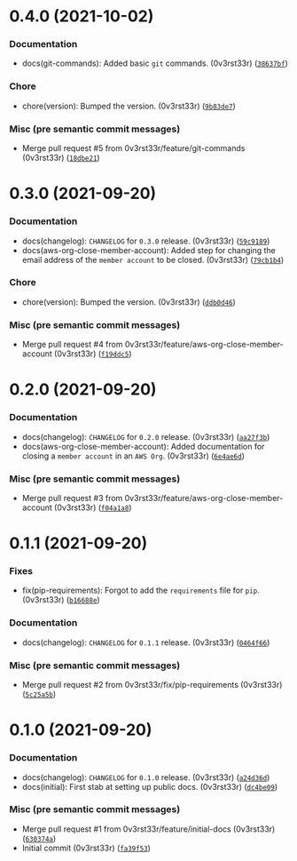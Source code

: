# 0.4.0 (2021-10-02)

### Documentation

* docs(git-commands): Added basic `git` commands. (0v3rst33r) ([`38637bf`](https://github.com/0v3rst33r/handy-docs/commit/38637bfab0f485b0b6c2c67dc682972a35337979))

### Chore

* chore(version): Bumped the version. (0v3rst33r) ([`9b83de7`](https://github.com/0v3rst33r/handy-docs/commit/9b83de7667294a3a3b7b165b5174fec0277e4fcb))

### Misc (pre semantic commit messages)

* Merge pull request #5 from 0v3rst33r/feature/git-commands (0v3rst33r) ([`18dbe21`](https://github.com/0v3rst33r/handy-docs/commit/18dbe2187da97357c880fdb4bd5ad992c903fd0f))

# 0.3.0 (2021-09-20)

### Documentation

* docs(changelog): `CHANGELOG` for `0.3.0` release. (0v3rst33r) ([`59c9189`](https://github.com/0v3rst33r/handy-docs/commit/59c9189422e97385b05eca7bd5cfeefb45296421))
* docs(aws-org-close-member-account): Added step for changing the email address of the `member account` to be closed. (0v3rst33r) ([`79cb1b4`](https://github.com/0v3rst33r/handy-docs/commit/79cb1b493ada8c116db519fb348392011aaf447a))

### Chore

* chore(version): Bumped the version. (0v3rst33r) ([`ddb0d46`](https://github.com/0v3rst33r/handy-docs/commit/ddb0d469a8906069f9484aa10f360a466d0e8f71))

### Misc (pre semantic commit messages)

* Merge pull request #4 from 0v3rst33r/feature/aws-org-close-member-account (0v3rst33r) ([`f19ddc5`](https://github.com/0v3rst33r/handy-docs/commit/f19ddc5c0005eb8647a20542a3b4bc59f8088129))

# 0.2.0 (2021-09-20)

### Documentation

* docs(changelog): `CHANGELOG` for `0.2.0` release. (0v3rst33r) ([`aa27f3b`](https://github.com/0v3rst33r/handy-docs/commit/aa27f3b4b2101502198fd95528d7ff08c989e7ce))
* docs(aws-org-close-member-account): Added documentation for closing a `member account` in an `AWS Org`. (0v3rst33r) ([`6e4ae6d`](https://github.com/0v3rst33r/handy-docs/commit/6e4ae6d2943fd5f7fe66dac299e1c103a53185e0))

### Misc (pre semantic commit messages)

* Merge pull request #3 from 0v3rst33r/feature/aws-org-close-member-account (0v3rst33r) ([`f04a1a8`](https://github.com/0v3rst33r/handy-docs/commit/f04a1a89788748b5d529963efe4220996c140dac))

# 0.1.1 (2021-09-20)

### Fixes

* fix(pip-requirements): Forgot to add the `requirements` file for `pip`. (0v3rst33r) ([`b16688e`](https://github.com/0v3rst33r/handy-docs/commit/b16688e5a572841fdcab8c04b46a7e80d32ea875))

### Documentation

* docs(changelog): `CHANGELOG` for `0.1.1` release. (0v3rst33r) ([`0464f66`](https://github.com/0v3rst33r/handy-docs/commit/0464f66f2e1c999da415e9abb66c980fafa93303))

### Misc (pre semantic commit messages)

* Merge pull request #2 from 0v3rst33r/fix/pip-requirements (0v3rst33r) ([`5c25a5b`](https://github.com/0v3rst33r/handy-docs/commit/5c25a5b4017da073581691a94b3863b20ef8958b))

# 0.1.0 (2021-09-20)

### Documentation

* docs(changelog): `CHANGELOG` for `0.1.0` release. (0v3rst33r) ([`a24d36d`](https://github.com/0v3rst33r/handy-docs/commit/a24d36d8e505bfcfd9aa93b5a393c888f7b16e77))
* docs(initial): First stab at setting up public docs. (0v3rst33r) ([`dc4be09`](https://github.com/0v3rst33r/handy-docs/commit/dc4be09f2cae821b03a3774ddf1aef4b38904a23))

### Misc (pre semantic commit messages)

* Merge pull request #1 from 0v3rst33r/feature/initial-docs (0v3rst33r) ([`630374a`](https://github.com/0v3rst33r/handy-docs/commit/630374a26c885c55f058ad5bc14a65da30e8510a))
* Initial commit (0v3rst33r) ([`fa39f53`](https://github.com/0v3rst33r/handy-docs/commit/fa39f53da2c9a92d6e7f93d346d9a453f135a6d2))
